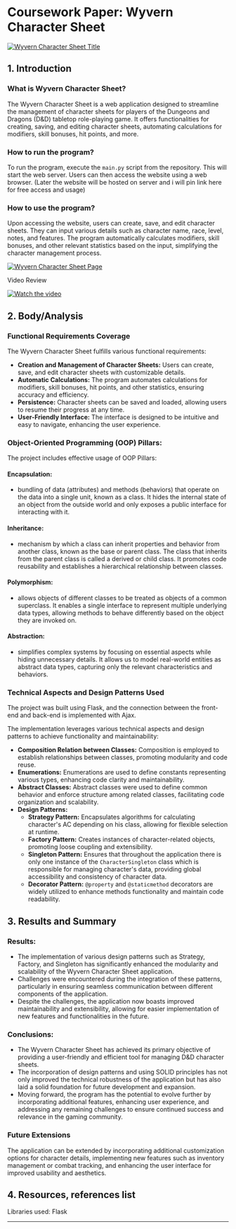 # Coursework Paper: Wyvern Character Sheet

[![Wyvern Character Sheet Title](https://i.ibb.co/R6ZYbQC/2024-05-17-043257679.png)](https://ibb.co/C9Nm8Vn)


## 1. Introduction

### What is Wyvern Character Sheet?

The Wyvern Character Sheet is a web application designed to streamline the management of character sheets for players of the Dungeons and Dragons (D&D) tabletop role-playing game. It offers functionalities for creating, saving, and editing character sheets, automating calculations for modifiers, skill bonuses, hit points, and more.

### How to run the program?

To run the program, execute the `main.py` script from the repository. This will start the web server. Users can then access the website using a web browser.
(Later the website will be hosted on server and i will pin link here for free access and usage)

### How to use the program?

Upon accessing the website, users can create, save, and edit character sheets. They can input various details such as character name, race, level, notes, and features. The program automatically calculates modifiers, skill bonuses, and other relevant statistics based on the input, simplifying the character management process.

[![Wyvern Character Sheet Page](https://i.ibb.co/XpdL3XL/2024-05-17-043607798.png)](https://ibb.co/K7QhL6h)

Video Review

[![Watch the video](https://img.youtube.com/vi/jnw9LjEVXyI/hqdefault.jpg)](https://youtu.be/jnw9LjEVXyI?list=PLX3Xir0Xxxzydf0PvMXZhnTPPWYwl0L8q)

## 2. Body/Analysis

### Functional Requirements Coverage
The Wyvern Character Sheet fulfills various functional requirements:

- **Creation and Management of Character Sheets:** Users can create, save, and edit character sheets with customizable details.
- **Automatic Calculations:** The program automates calculations for modifiers, skill bonuses, hit points, and other statistics, ensuring accuracy and efficiency.
- **Persistence:** Character sheets can be saved and loaded, allowing users to resume their progress at any time.
- **User-Friendly Interface:** The interface is designed to be intuitive and easy to navigate, enhancing the user experience.
  
### Object-Oriented Programming (OOP) Pillars:
The project includes effective usage of OOP Pillars:
#### Encapsulation:
- bundling of data (attributes) and methods (behaviors) that operate on the data into a single unit, known as a class. It hides the internal state of an object from the outside world and only exposes a public interface for interacting with it.

#### Inheritance:
- mechanism by which a class can inherit properties and behavior from another class, known as the base or parent class. The class that inherits from the parent class is called a derived or child class. It promotes code reusability and establishes a hierarchical relationship between classes.

#### Polymorphism:
- allows objects of different classes to be treated as objects of a common superclass. It enables a single interface to represent multiple underlying data types, allowing methods to behave differently based on the object they are invoked on.

#### Abstraction:
- simplifies complex systems by focusing on essential aspects while hiding unnecessary details. It allows us to model real-world entities as abstract data types, capturing only the relevant characteristics and behaviors.

### Technical Aspects and Design Patterns Used
The project was built using Flask, and the connection between the front-end and back-end is implemented with Ajax.

The implementation leverages various technical aspects and design patterns to achieve functionality and maintainability:

- **Composition Relation between Classes:** Composition is employed to establish relationships between classes, promoting modularity and code reuse.
- **Enumerations:** Enumerations are used to define constants representing various types, enhancing code clarity and maintainability.
- **Abstract Classes:** Abstract classes were used to define common behavior and enforce structure among related classes, facilitating code organization and scalability.
- **Design Patterns:**
  - **Strategy Pattern:** Encapsulates algorithms for calculating character's AC depending on his class, allowing for flexible selection at runtime.
  - **Factory Pattern:** Creates instances of character-related objects, promoting loose coupling and extensibility.
  - **Singleton Pattern:** Ensures that throughout the application there is only one instance of the `CharacterSingleton` class which is responsible for managing character's data, providing global accessibility and consistency of character data.
  - **Decorator Pattern:** `@property` and `@staticmethod` decorators are widely utilized to enhance methods functionality and maintain code readability.

## 3. Results and Summary

### Results:
- The implementation of various design patterns such as Strategy, Factory, and Singleton has significantly enhanced the modularity and scalability of the Wyvern Character Sheet application.
- Challenges were encountered during the integration of these patterns, particularly in ensuring seamless communication between different components of the application.
- Despite the challenges, the application now boasts improved maintainability and extensibility, allowing for easier implementation of new features and functionalities in the future.

### Conclusions:
- The Wyvern Character Sheet has achieved its primary objective of providing a user-friendly and efficient tool for managing D&D character sheets.
- The incorporation of design patterns and using SOLID principles has not only improved the technical robustness of the application but has also laid a solid foundation for future development and expansion.
- Moving forward, the program has the potential to evolve further by incorporating additional features, enhancing user experience, and addressing any remaining challenges to ensure continued success and relevance in the gaming community.


### Future Extensions
The application can be extended by incorporating additional customization options for character details, implementing new features such as inventory management or combat tracking, and enhancing the user interface for improved usability and aesthetics.

## 4. Resources, references list

Libraries used: Flask

---
